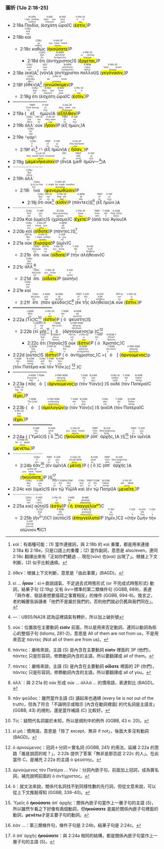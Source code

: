 
### 圖析 (1Jo 2:18-25)


- 2:18a <RUBY><ruby><ruby>Παιδία,<rt>παιδίον</rt></ruby><rt>Little children</rt></ruby><rt>N-VPN</rt></RUBY> (<RUBY><ruby><ruby>ἐσχάτη<rt>ἔσχατος</rt></ruby><rt>[the] last</rt></ruby><rt>A-NSF</rt></RUBY> <RUBY><ruby><ruby>ὥρα<rt>ὥρα</rt></ruby><rt>hour</rt></ruby><rt>N-NSF</rt></RUBY>)C (<RUBY><ruby><ruby><mark class='verb'>ἐστίν,</mark><rt>εἰμί</rt></ruby><rt>it is</rt></ruby><rt>V-PAI-3S</rt></RUBY>)P
- 2:18b <RUBY><ruby><ruby>καὶ<rt>καί</rt></ruby><rt>and</rt></ruby><rt>CONJ</rt></RUBY>
	- 2:18c <RUBY><ruby><ruby>καθὼς<rt>καθώς</rt></ruby><rt>as</rt></ruby><rt>CONJ</rt></RUBY> (<RUBY><ruby><ruby><mark class='verb'>ἠκούσατε</mark><rt>ἀκούω</rt></ruby><rt>you have heard</rt></ruby><rt>V-AAI-2P</rt></RUBY>)P
		- 2:18d <RUBY><ruby><ruby>ὅτι<rt>ὅτι</rt></ruby><rt>that</rt></ruby><rt>CONJ</rt></RUBY> (<RUBY><ruby><ruby>ἀντίχριστος<rt>ἀντίχριστος</rt></ruby><rt>antichrist</rt></ruby><rt>N-NSM</rt></RUBY>)S (<RUBY><ruby><ruby><mark class='verb'>ἔρχεται,</mark><rt>ἔρχομαι</rt></ruby><rt>is coming</rt></ruby><rt>V-PNI-3S</rt></RUBY>)P
- 2:18e (<RUBY><ruby><ruby>καὶ<rt>καί</rt></ruby><rt>even</rt></ruby><rt>CONJ</rt></RUBY>)A[^1] (<RUBY><ruby><ruby>νῦν<rt>νῦν</rt></ruby><rt>now</rt></ruby><rt>ADV</rt></RUBY>)A (<RUBY><ruby><ruby>ἀντίχριστοι<rt>ἀντίχριστος</rt></ruby><rt>antichrists</rt></ruby><rt>N-NPM</rt></RUBY> <RUBY><ruby><ruby>πολλοὶ<rt>πολύς</rt></ruby><rt>many</rt></ruby><rt>A-NPM</rt></RUBY>)S (<RUBY><ruby><ruby><mark class='verb'>γεγόνασιν,</mark><rt>γίνομαι</rt></ruby><rt>have arisen</rt></ruby><rt>V-RAI-3P</rt></RUBY>)P
- 2:18f (<RUBY><ruby><ruby>ὅθεν<rt>ὅθεν</rt></ruby><rt>whereby</rt></ruby><rt>CONJ</rt></RUBY>)A[^2] (<RUBY><ruby><ruby><mark class='verb'>γινώσκομεν</mark><rt>γινώσκω</rt></ruby><rt>we know</rt></ruby><rt>V-PAI-1P</rt></RUBY>)P
	- 2:18g <RUBY><ruby><ruby>ὅτι<rt>ὅτι</rt></ruby><rt>that</rt></ruby><rt>CONJ</rt></RUBY> (<RUBY><ruby><ruby>ἐσχάτη<rt>ἔσχατος</rt></ruby><rt>[the] last</rt></ruby><rt>A-NSF</rt></RUBY> <RUBY><ruby><ruby>ὥρα<rt>ὥρα</rt></ruby><rt>hour</rt></ruby><rt>N-NSF</rt></RUBY>)C (<RUBY><ruby><ruby><mark class='verb'>ἐστίν.</mark><rt>εἰμί</rt></ruby><rt>it is</rt></ruby><rt>V-PAI-3S</rt></RUBY>)P 
- ————————
- 2:19a (<RUBY><ruby><ruby>ἐξ<rt>ἐκ</rt></ruby><rt>From among</rt></ruby><rt>PREP</rt></RUBY> <RUBY><ruby><ruby>ἡμῶν<rt>ἐγώ</rt></ruby><rt>us</rt></ruby><rt>P-1GP</rt></RUBY>)A (<RUBY><ruby><ruby><mark class='verb'>ἐξῆλθαν</mark><rt>ἐξέρχομαι</rt></ruby><rt>they went out</rt></ruby><rt>V-AAI-3P</rt></RUBY>)P
- 2:19b <RUBY><ruby><ruby>ἀλλ᾽<rt>ἀλλά</rt></ruby><rt>but</rt></ruby><rt>CONJ</rt></RUBY> <RUBY><ruby><ruby>οὐκ<rt>οὐ</rt></ruby><rt>not</rt></ruby><rt>PRT-N</rt></RUBY> (<RUBY><ruby><ruby><mark class='verb'>ἦσαν</mark><rt>εἰμί</rt></ruby><rt>they were</rt></ruby><rt>V-IAI-3P</rt></RUBY>)P (<RUBY><ruby><ruby>ἐξ<rt>ἐκ</rt></ruby><rt>of</rt></ruby><rt>PREP</rt></RUBY> <RUBY><ruby><ruby>ἡμῶν,<rt>ἐγώ</rt></ruby><rt>us</rt></ruby><rt>P-1GP</rt></RUBY>)A
- 2:19e ⸉<RUBY><ruby><ruby>γὰρ<rt>γάρ</rt></ruby><rt>for</rt></ruby><rt>CONJ</rt></RUBY>⸊
	- 2:19f <RUBY><ruby><ruby>εἰ<rt>εἰ</rt></ruby><rt>if</rt></ruby><rt>CONJ</rt></RUBY>[^3] ⸉⸊ (<RUBY><ruby><ruby>ἐξ<rt>ἐκ</rt></ruby><rt>of</rt></ruby><rt>PREP</rt></RUBY> <RUBY><ruby><ruby>ἡμῶν<rt>ἐγώ</rt></ruby><rt>us</rt></ruby><rt>P-1GP</rt></RUBY>)A (<RUBY><ruby><ruby><mark class='verb'>ἦσαν,</mark><rt>εἰμί</rt></ruby><rt>they had been</rt></ruby><rt>V-IAI-3P</rt></RUBY>)P 
- 2:19g (<RUBY><ruby><ruby><mark class='verb'>μεμενήκεισαν</mark><rt>μένω</rt></ruby><rt>they would have remained</rt></ruby><rt>V-LAI-3P</rt></RUBY>)P (<RUBY><ruby><ruby>ἂν<rt>ἄν</rt></ruby><rt>-</rt></ruby><rt>PRT</rt></RUBY>)A (<RUBY><ruby><ruby>μεθ᾽<rt>μετά</rt></ruby><rt>with</rt></ruby><rt>PREP</rt></RUBY> <RUBY><ruby><ruby>ἡμῶν—<rt>ἐγώ</rt></ruby><rt>us</rt></ruby><rt>P-1GP</rt></RUBY>[^4])A
- ⋯⋯⋯⋯⋯⋯⋯
- 2:19h <RUBY><ruby><ruby>ἀλλ᾽<rt>ἀλλά</rt></ruby><rt>But</rt></ruby><rt>CONJ</rt></RUBY> 
	- 2:19i <RUBY><ruby><ruby>ἵνα<rt>ἵνα</rt></ruby><rt>[it is] so that</rt></ruby><rt>CONJ</rt></RUBY> (<RUBY><ruby><ruby><mark class='verb'>φανερωθῶσιν</mark><rt>φανερόω</rt></ruby><rt>it might be made manifest</rt></ruby><rt>V-APS-3P</rt></RUBY>)P
		- 2:19j <RUBY><ruby><ruby>ὅτι<rt>ὅτι</rt></ruby><rt>that</rt></ruby><rt>CONJ</rt></RUBY> <RUBY><ruby><ruby>οὐκ<rt>οὐ</rt></ruby><rt>not</rt></ruby><rt>PRT-N</rt></RUBY>[^5] (<RUBY><ruby><ruby><mark class='verb'>εἰσὶν</mark><rt>εἰμί</rt></ruby><rt>they are</rt></ruby><rt>V-PAI-3P</rt></RUBY>)P (<RUBY><ruby><ruby>πάντες<rt>πᾶς</rt></ruby><rt>all</rt></ruby><rt>A-NPM</rt></RUBY>)S[^6] (<RUBY><ruby><ruby>ἐξ<rt>ἐκ</rt></ruby><rt>of</rt></ruby><rt>PREP</rt></RUBY> <RUBY><ruby><ruby>ἡμῶν.<rt>ἐγώ</rt></ruby><rt>us</rt></ruby><rt>P-1GP</rt></RUBY>)A
- ⋯⋯⋯⋯⋯⋯⋯
- 2:20a <RUBY><ruby><ruby>Καὶ<rt>καί</rt></ruby><rt>And</rt></ruby><rt>CONJ</rt></RUBY> (<RUBY><ruby><ruby>ὑμεῖς<rt>σύ</rt></ruby><rt>you</rt></ruby><rt>P-2NP</rt></RUBY>)S (<RUBY><ruby><ruby>χρῖσμα<rt>χρῖσμα</rt></ruby><rt>[the] anointing</rt></ruby><rt>N-ASN</rt></RUBY>)C (<RUBY><ruby><ruby><mark class='verb'>ἔχετε</mark><rt>ἔχω</rt></ruby><rt>have</rt></ruby><rt>V-PAI-2P</rt></RUBY>)P (<RUBY><ruby><ruby>ἀπὸ<rt>ἀπό</rt></ruby><rt>from</rt></ruby><rt>PREP</rt></RUBY> <RUBY><ruby><ruby>τοῦ<rt>ὁ</rt></ruby><rt>the</rt></ruby><rt>T-GSM</rt></RUBY> <RUBY><ruby><ruby>Ἁγίου<rt>ἅγιος</rt></ruby><rt>Holy [One]</rt></ruby><rt>A-GSM</rt></RUBY>)A
- 2:20b <RUBY><ruby><ruby>καὶ<rt>καί</rt></ruby><rt>and</rt></ruby><rt>CONJ</rt></RUBY> (<RUBY><ruby><ruby><mark class='verb'>οἴδατε</mark><rt>εἴδω</rt></ruby><rt>know you</rt></ruby><rt>V-RAI-2P</rt></RUBY>)P (<RUBY><ruby><ruby>πάντες.<rt>πᾶς</rt></ruby><rt>all</rt></ruby><rt>A-NPM</rt></RUBY>)S[^7]
- 2:21a <RUBY><ruby><ruby>οὐκ<rt>οὐ</rt></ruby><rt>Not</rt></ruby><rt>PRT-N</rt></RUBY> (<RUBY><ruby><ruby><mark class='verb'>ἔγραψα</mark><rt>γράφω</rt></ruby><rt>I have written</rt></ruby><rt>V-AAI-1S</rt></RUBY>)P (<RUBY><ruby><ruby>ὑμῖν<rt>σύ</rt></ruby><rt>to you</rt></ruby><rt>P-2DP</rt></RUBY>)C
	- 2:21b <RUBY><ruby><ruby>ὅτι<rt>ὅτι</rt></ruby><rt>because</rt></ruby><rt>CONJ</rt></RUBY> <RUBY><ruby><ruby>οὐκ<rt>οὐ</rt></ruby><rt>not</rt></ruby><rt>PRT-N</rt></RUBY> (<RUBY><ruby><ruby><mark class='verb'>οἴδατε</mark><rt>εἴδω</rt></ruby><rt>you know</rt></ruby><rt>V-RAI-2P</rt></RUBY>)P (<RUBY><ruby><ruby>τὴν<rt>ὁ</rt></ruby><rt>the</rt></ruby><rt>T-ASF</rt></RUBY> <RUBY><ruby><ruby>ἀλήθειαν<rt>ἀλήθεια</rt></ruby><rt>truth</rt></ruby><rt>N-ASF</rt></RUBY>)C
- 2:21c <RUBY><ruby><ruby>ἀλλ᾽<rt>ἀλλά</rt></ruby><rt>but</rt></ruby><rt>CONJ</rt></RUBY>[^8]
	- 2:21d <RUBY><ruby><ruby>ὅτι<rt>ὅτι</rt></ruby><rt>because</rt></ruby><rt>CONJ</rt></RUBY> (<RUBY><ruby><ruby><mark class='verb'>οἴδατε</mark><rt>εἴδω</rt></ruby><rt>you know</rt></ruby><rt>V-RAI-2P</rt></RUBY>)P (<RUBY><ruby><ruby>αὐτήν<rt>αὐτός</rt></ruby><rt>it</rt></ruby><rt>P-ASF</rt></RUBY>)
- 2:21e <RUBY><ruby><ruby>καὶ<rt>καί</rt></ruby><rt>and</rt></ruby><rt>CONJ</rt></RUBY>
	- 2:21f <RUBY><ruby><ruby>ὅτι<rt>ὅτι</rt></ruby><rt>because</rt></ruby><rt>CONJ</rt></RUBY> (<RUBY><ruby><ruby>πᾶν<rt>πᾶς</rt></ruby><rt>any</rt></ruby><rt>A-NSN</rt></RUBY> <RUBY><ruby><ruby>ψεῦδος<rt>ψεῦδος</rt></ruby><rt>lie</rt></ruby><rt>N-NSN</rt></RUBY>)C[^9] (<RUBY><ruby><ruby>ἐκ<rt>ἐκ</rt></ruby><rt>of</rt></ruby><rt>PREP</rt></RUBY> <RUBY><ruby><ruby>τῆς<rt>ὁ</rt></ruby><rt>the</rt></ruby><rt>T-GSF</rt></RUBY> <RUBY><ruby><ruby>ἀληθείας<rt>ἀλήθεια</rt></ruby><rt>truth</rt></ruby><rt>N-GSF</rt></RUBY>)A <RUBY><ruby><ruby>οὐκ<rt>οὐ</rt></ruby><rt>not</rt></ruby><rt>PRT-N</rt></RUBY> (<RUBY><ruby><ruby><mark class='verb'>ἔστιν.</mark><rt>εἰμί</rt></ruby><rt>is</rt></ruby><rt>V-PAI-3S</rt></RUBY>)P 
- ═════════════
- 2:22a (<RUBY><ruby><ruby>Τίς<rt>τίς</rt></ruby><rt>Who</rt></ruby><rt>I-NSM</rt></RUBY>)C[^10] (<RUBY><ruby><ruby><mark class='verb'>ἐστιν</mark><rt>εἰμί</rt></ruby><rt>is</rt></ruby><rt>V-PAI-3S</rt></RUBY>)P (<RUBY><ruby><ruby>ὁ<rt>ὁ</rt></ruby><rt>the</rt></ruby><rt>T-NSM</rt></RUBY> <RUBY><ruby><ruby>ψεύστης<rt>ψεύστης</rt></ruby><rt>liar</rt></ruby><rt>N-NSM</rt></RUBY>)S
	- 2:22b (<RUBY><ruby><ruby>εἰ<rt>εἰ</rt></ruby><rt>if</rt></ruby><rt>CONJ</rt></RUBY> <RUBY><ruby><ruby>μὴ<rt>μή</rt></ruby><rt>not</rt></ruby><rt>PRT-N</rt></RUBY>)[^11] {<RUBY><ruby><ruby>ὁ<rt>ὁ</rt></ruby><rt>the [one]</rt></ruby><rt>T-NSM</rt></RUBY> (<RUBY><ruby><ruby><em>ἀρνούμενος</em><rt>ἀρνέομαι</rt></ruby><rt>denying</rt></ruby><rt>V-PNP-NSM</rt></RUBY>)p }C[^12]
		- 2:22c <RUBY><ruby><ruby>ὅτι<rt>ὅτι</rt></ruby><rt>that</rt></ruby><rt>CONJ</rt></RUBY> (<RUBY><ruby><ruby>Ἰησοῦς<rt>Ἰησοῦς</rt></ruby><rt>Jesus</rt></ruby><rt>N-NSM-P</rt></RUBY>)S <RUBY><ruby><ruby>οὐκ<rt>οὐ</rt></ruby><rt>not</rt></ruby><rt>PRT-N</rt></RUBY> (<RUBY><ruby><ruby><mark class='verb'>ἔστιν</mark><rt>εἰμί</rt></ruby><rt>is</rt></ruby><rt>V-PAI-3S</rt></RUBY>)P (<RUBY><ruby><ruby>ὁ<rt>ὁ</rt></ruby><rt>the</rt></ruby><rt>T-NSM</rt></RUBY> <RUBY><ruby><ruby>Χριστός;<rt>Χριστός</rt></ruby><rt>Christ?</rt></ruby><rt>N-NSM-T</rt></RUBY>)C 
- 2:22d (<RUBY><ruby><ruby>οὗτός<rt>οὗτος</rt></ruby><rt>This</rt></ruby><rt>D-NSM</rt></RUBY>)S (<RUBY><ruby><ruby><mark class='verb'>ἐστιν</mark><rt>εἰμί</rt></ruby><rt>is</rt></ruby><rt>V-PAI-3S</rt></RUBY>)P (<RUBY><ruby><ruby>ὁ<rt>ὁ</rt></ruby><rt>the</rt></ruby><rt>T-NSM</rt></RUBY> <RUBY><ruby><ruby>ἀντίχριστος,<rt>ἀντίχριστος</rt></ruby><rt>antichrist</rt></ruby><rt>N-NSM</rt></RUBY>)C ={<RUBY><ruby><ruby>ὁ<rt>ὁ</rt></ruby><rt>the [one]</rt></ruby><rt>T-NSM</rt></RUBY> [ (<RUBY><ruby><ruby><mark class='ptc'>ἀρνούμενος</mark><rt>ἀρνέομαι</rt></ruby><rt>denying</rt></ruby><rt>V-PNP-NSM</rt></RUBY>)p (<RUBY><ruby><ruby>τὸν<rt>ὁ</rt></ruby><rt>the</rt></ruby><rt>T-ASM</rt></RUBY> <RUBY><ruby><ruby>Πατέρα<rt>πατήρ</rt></ruby><rt>Father</rt></ruby><rt>N-ASM</rt></RUBY> <RUBY><ruby><ruby>καὶ<rt>καί</rt></ruby><rt>and</rt></ruby><rt>CONJ</rt></RUBY> <RUBY><ruby><ruby>τὸν<rt>ὁ</rt></ruby><rt>the</rt></ruby><rt>T-ASM</rt></RUBY> <RUBY><ruby><ruby>Υἱόν.<rt>υἱός</rt></ruby><rt>Son</rt></ruby><rt>N-ASM</rt></RUBY>)c] [^13] }C
- ————————
- 2:23a {<RUBY><ruby><ruby>πᾶς<rt>πᾶς</rt></ruby><rt>Everyone</rt></ruby><rt>A-NSM</rt></RUBY> <RUBY><ruby><ruby>ὁ<rt>ὁ</rt></ruby><rt>-</rt></ruby><rt>T-NSM</rt></RUBY> [ (<RUBY><ruby><ruby><mark class='ptc'>ἀρνούμενος</mark><rt>ἀρνέομαι</rt></ruby><rt>denying</rt></ruby><rt>V-PNP-NSM</rt></RUBY>)p (<RUBY><ruby><ruby>τὸν<rt>ὁ</rt></ruby><rt>the</rt></ruby><rt>T-ASM</rt></RUBY> <RUBY><ruby><ruby>Υἱὸν<rt>υἱός</rt></ruby><rt>Son</rt></ruby><rt>N-ASM</rt></RUBY>)c] }S <RUBY><ruby><ruby>οὐδὲ<rt>οὐδέ</rt></ruby><rt>neither</rt></ruby><rt>CONJ-N</rt></RUBY> (<RUBY><ruby><ruby>τὸν<rt>ὁ</rt></ruby><rt>the</rt></ruby><rt>T-ASM</rt></RUBY> <RUBY><ruby><ruby>Πατέρα<rt>πατήρ</rt></ruby><rt>Father</rt></ruby><rt>N-ASM</rt></RUBY>)C (<RUBY><ruby><ruby><mark class='verb'>ἔχει,</mark><rt>ἔχω</rt></ruby><rt>has he</rt></ruby><rt>V-PAI-3S</rt></RUBY>)P 
- 2:23b {<RUBY><ruby><ruby>ὁ<rt>ὁ</rt></ruby><rt>The [one]</rt></ruby><rt>T-NSM</rt></RUBY> [ (<RUBY><ruby><ruby><mark class='ptc'>ὁμολογῶν</mark><rt>ὁμολογέω</rt></ruby><rt>confessing</rt></ruby><rt>V-PAP-NSM</rt></RUBY>)p (<RUBY><ruby><ruby>τὸν<rt>ὁ</rt></ruby><rt>the</rt></ruby><rt>T-ASM</rt></RUBY> <RUBY><ruby><ruby>Υἱὸν<rt>υἱός</rt></ruby><rt>Son</rt></ruby><rt>N-ASM</rt></RUBY>)c] }S (<RUBY><ruby><ruby>καὶ<rt>καί</rt></ruby><rt>also</rt></ruby><rt>CONJ</rt></RUBY>)A (<RUBY><ruby><ruby>τὸν<rt>ὁ</rt></ruby><rt>the</rt></ruby><rt>T-ASM</rt></RUBY> <RUBY><ruby><ruby>Πατέρα<rt>πατήρ</rt></ruby><rt>Father</rt></ruby><rt>N-ASM</rt></RUBY>)C (<RUBY><ruby><ruby><mark class='verb'>ἔχει.</mark><rt>ἔχω</rt></ruby><rt>has</rt></ruby><rt>V-PAI-3S</rt></RUBY>)P 
- ═════════════
- 2:24a { (<RUBY><ruby><ruby>Ὑμεῖς<rt>σύ</rt></ruby><rt>You</rt></ruby><rt>P-2NP</rt></RUBY>)S (<RUBY><ruby><ruby>ὃ<rt>ὅς</rt></ruby><rt>what</rt></ruby><rt>R-ASN</rt></RUBY>[^14])C (<RUBY><ruby><ruby><mark class='verb'>ἠκούσατε</mark><rt>ἀκούω</rt></ruby><rt>you have heard</rt></ruby><rt>V-AAI-2P</rt></RUBY>)P (<RUBY><ruby><ruby>ἀπ᾽<rt>ἀπό</rt></ruby><rt>from</rt></ruby><rt>PREP</rt></RUBY> <RUBY><ruby><ruby>ἀρχῆς,<rt>ἀρχή</rt></ruby><rt>[the] beginning</rt></ruby><rt>N-GSF</rt></RUBY>)A }S[^15] (<RUBY><ruby><ruby>ἐν<rt>ἐν</rt></ruby><rt>in</rt></ruby><rt>PREP</rt></RUBY> <RUBY><ruby><ruby>ὑμῖν<rt>σύ</rt></ruby><rt>you</rt></ruby><rt>P-2DP</rt></RUBY>)A (<RUBY><ruby><ruby><mark class='verb'>μενέτω.</mark><rt>μένω</rt></ruby><rt>let it abide</rt></ruby><rt>V-PAM-3S</rt></RUBY>)P
- ⋯⋯⋯⋯⋯⋯⋯
	 - 2:24b <RUBY><ruby><ruby>ἐὰν<rt>ἐάν</rt></ruby><rt>If</rt></ruby><rt>CONJ</rt></RUBY>[^16] (<RUBY><ruby><ruby>ἐν<rt>ἐν</rt></ruby><rt>in</rt></ruby><rt>PREP</rt></RUBY> <RUBY><ruby><ruby>ὑμῖν<rt>σύ</rt></ruby><rt>you</rt></ruby><rt>P-2DP</rt></RUBY>)A (<RUBY><ruby><ruby><mark class='verb'>μείνῃ</mark><rt>μένω</rt></ruby><rt>should abide</rt></ruby><rt>V-AAS-3S</rt></RUBY>)P { (<RUBY><ruby><ruby>ὃ<rt>ὅς</rt></ruby><rt>what</rt></ruby><rt>R-ASN</rt></RUBY>)C (<RUBY><ruby><ruby>ἀπ᾽<rt>ἀπό</rt></ruby><rt>from</rt></ruby><rt>PREP</rt></RUBY> <RUBY><ruby><ruby>ἀρχῆς<rt>ἀρχή</rt></ruby><rt>[the] beginning</rt></ruby><rt>N-GSF</rt></RUBY>)A (<RUBY><ruby><ruby><mark class='verb'>ἠκούσατε,</mark><rt>ἀκούω</rt></ruby><rt>you have heard</rt></ruby><rt>V-AAI-2P</rt></RUBY>)P }S[^17]
- 2:24c <RUBY><ruby><ruby>καὶ<rt>καί</rt></ruby><rt>also</rt></ruby><rt>CONJ</rt></RUBY> (<RUBY><ruby><ruby>ὑμεῖς<rt>σύ</rt></ruby><rt>you</rt></ruby><rt>P-2NP</rt></RUBY>)S (<RUBY><ruby><ruby>ἐν<rt>ἐν</rt></ruby><rt>in</rt></ruby><rt>PREP</rt></RUBY> <RUBY><ruby><ruby>τῷ<rt>ὁ</rt></ruby><rt>the</rt></ruby><rt>T-DSM</rt></RUBY> <RUBY><ruby><ruby>Υἱῷ<rt>υἱός</rt></ruby><rt>Son</rt></ruby><rt>N-DSM</rt></RUBY>)A <RUBY><ruby><ruby>καὶ<rt>καί</rt></ruby><rt>and</rt></ruby><rt>CONJ</rt></RUBY> (<RUBY><ruby><ruby>ἐν<rt>ἐν</rt></ruby><rt>in</rt></ruby><rt>PREP</rt></RUBY> <RUBY><ruby><ruby>τῷ<rt>ὁ</rt></ruby><rt>the</rt></ruby><rt>T-DSM</rt></RUBY> <RUBY><ruby><ruby>Πατρὶ<rt>πατήρ</rt></ruby><rt>Father</rt></ruby><rt>N-DSM</rt></RUBY>)A (<RUBY><ruby><ruby><mark class='verb'>μενεῖτε.</mark><rt>μένω</rt></ruby><rt>will abide</rt></ruby><rt>V-FAI-2P</rt></RUBY>)P 
- ⋯⋯⋯⋯⋯⋯⋯
- 2:25a <RUBY><ruby><ruby>καὶ<rt>καί</rt></ruby><rt>And</rt></ruby><rt>CONJ</rt></RUBY>( <RUBY><ruby><ruby>αὕτη<rt>οὗτος</rt></ruby><rt>this</rt></ruby><rt>D-NSF</rt></RUBY>)S (<RUBY><ruby><ruby><mark class='verb'>ἐστὶν</mark><rt>εἰμί</rt></ruby><rt>is</rt></ruby><rt>V-PAI-3S</rt></RUBY>)P (<mark><RUBY><ruby><ruby>ἡ<rt>ὁ</rt></ruby><rt>the</rt></ruby><rt>T-NSF</rt></RUBY> <RUBY><ruby><ruby>ἐπαγγελία<rt>ἐπαγγελία</rt></ruby><rt>promise</rt></ruby><rt>N-NSF</rt></RUBY>°¹</mark>)C 
	- 2:25b (<RUBY><ruby><ruby>ἣν°¹⮥<rt>ὅς</rt></ruby><rt>that</rt></ruby><rt>R-ASF</rt></RUBY>)C1 (<RUBY><ruby><ruby>αὐτὸς<rt>αὐτός</rt></ruby><rt>He</rt></ruby><rt>P-NSM</rt></RUBY>)S (<RUBY><ruby><ruby><mark class='verb'>ἐπηγγείλατο</mark><rt>ἐπαγγέλλω</rt></ruby><rt>promised</rt></ruby><rt>V-ADI-3S</rt></RUBY>)P (<RUBY><ruby><ruby>ἡμῖν,<rt>ἐγώ</rt></ruby><rt>us</rt></ruby><rt>P-1DP</rt></RUBY>)C2 =(<RUBY><ruby><ruby>τὴν<rt>ὁ</rt></ruby><rt>-</rt></ruby><rt>T-ASF</rt></RUBY> <RUBY><ruby><ruby>ζωὴν<rt>ζωή</rt></ruby><rt>life</rt></ruby><rt>N-ASF</rt></RUBY> <RUBY><ruby><ruby>τὴν<rt>ὁ</rt></ruby><rt>-</rt></ruby><rt>T-ASF</rt></RUBY> <RUBY><ruby><ruby>αἰώνιον.¶<rt>αἰώνιος</rt></ruby><rt>eternal</rt></ruby><rt>A-ASF</rt></RUBY>)C1





[^1]: καὶ：有兩種可能：(1) 當作連接詞，與 2:18b 的 καὶ 重覆，都是用來連接 2:18a 和 2:18e，只是口語上的重覆；(2) 當作副詞，意思是 also/even，連同 2:18c 翻譯出來有「正如你們聽過 ... 現在(νῦν) 也(καὶ) 出現了」。根據上下文判斷，(2) 似乎比較通順。
[^2]: ὅθεν：根據上下文判斷，意思是「由此事實」(BAGD)。
[^3]: εἰ ... **ἦσαν**：εἰ＋直說語氣、不定過去式時態形式 (or 不完成式時態形式) 動詞，結果子句 (2:19g) 又有 ἂν＝標準的第二類條件句 (GGBB, 689)，表達「與作者、發話者想要描寫之事實相反」的條件 (GGBB, 694-6)。換言之，老約翰要告訴讀者「他們不是屬於我們的，否則他們就必仍舊與我們同在」。
[^4]: —：UBS5/NA28 認為這裡語氣有轉折，所以加上破折號
[^5]: οὐκ：位置放在主要動詞 **εἰσὶν** 前面，所以是用來否定動詞、連同以動詞為核心的整個子句 (Idioms, 281-2)，意思是 All of them are not from us，不是用來否定 πάντες (Not all of them are from us)。
[^6]: πάντες：嚴格來說，主語 (S) 是內含在主要動詞 **εἰσὶν** 裡面的 3P (他們)，πάντες 只是形容詞，修飾動詞內含的主語，所以要翻譯成 all of them。
[^7]: πάντες：嚴格來說，主語 (S) 是內含在主要動詞 **οἴδατε** 裡面的 2P (你們)，πάντες 只是形容詞，修飾動詞內含的主語，所以要翻譯成 all of you。
[^8]: ἀλλ᾽：與 2:21a 的 οὐκ 形成 οὐκ ... ἀλλὰ ... 的慣用語，表達對比 (BAGD)。
[^9]: πᾶν ψεῦδος：雖然當作主語 (S) 讀起來也通順 (every lie is not out of the truth)，但為了符合「不論明示或暗示 [內含在動詞裡面[ 的代名詞是主語言」(GGBB, 43) 的規則，還是當作補語 (C) 比較好。
[^10]: Τίς：疑問代名詞屬於未知，所以是規則中的例外 (GGBB, 43 n. 20)。
[^11]: εἰ μὴ：慣用語，意思是「除了 except、無非 if not」，後面大多沒有動詞 (BAGD)。
[^12]: ὁ _ἀρνούμενος_：冠詞＋分詞＝實名詞 (GGBB, 241) 的用法，延續 2:22a 的思路「誰是說謊的呢？」，2:22b 提供了答案「無非是那否認 2:22c 的人」。在此當作 C，是補充 2:22a 的主語 ὁ ψεύστης。
[^13]: _ἀρνούμενος_ τὸν Πατέρα ... Υἱόν：分詞內嵌子句，前面加上冠詞，成為實名詞，補充說明前面的 ὁ ἀντίχριστος。
[^14]: ὃ：就文法來說，關係代名詞找不到同樣性數的先行詞，但從文意來說，可以從上下文推敲得知 (GGBB, 339-40)。
[^15]: Ὑμεῖς ὃ **ἠκούσατε** ἀπ᾽ ἀρχῆς：關係內嵌子句當作上一層子句的主語 (S)，所以雖然乍看之下好像有兩個動詞，但**ἠκούσατε** 是屬於關係內嵌子句裡面的動詞，**μενέτω**才是主要子句的動詞。
[^16]: ἐὰν ...：第三類條件句，條件子句是 2:24b，結果子句是 2:24c。
[^17]: ὃ ἀπ᾽ ἀρχῆς **ἠκούσατε**：與 2:24a 相同的結構，都是關係內嵌子句當作上一層子句的主語 (S)。
